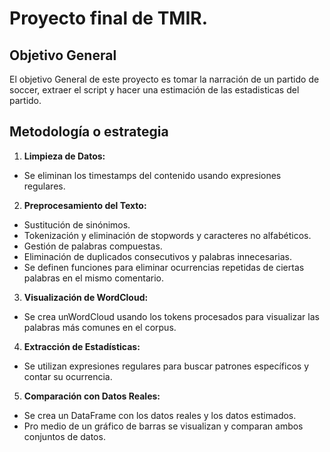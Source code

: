 # Proyecto final de TMIR.

## Objetivo General
El objetivo General de este proyecto es tomar la narración de un partido de soccer, extraer el script y hacer una estimación de las estadisticas del partido.

## Metodología o estrategia
1. **Limpieza de Datos:**
- Se eliminan los timestamps del contenido usando expresiones regulares.
2. **Preprocesamiento del Texto:**
- Sustitución de sinónimos.
- Tokenización y eliminación de stopwords y caracteres no alfabéticos.
- Gestión de palabras compuestas.
- Eliminación de duplicados consecutivos y palabras innecesarias.
- Se definen funciones para eliminar ocurrencias repetidas de ciertas palabras en el mismo comentario.
3. **Visualización de WordCloud:**
- Se crea unWordCloud usando los tokens procesados para visualizar las palabras más comunes en el corpus.
4. **Extracción de Estadísticas:**
- Se utilizan expresiones regulares para buscar patrones específicos y contar su ocurrencia.
5. **Comparación con Datos Reales:**
- Se crea un DataFrame con los datos reales y los datos estimados.
- Pro medio de un gráfico de barras se visualizan y comparan ambos conjuntos de datos.
